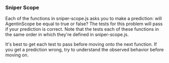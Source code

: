 ### Sniper Scope

Each of the functions in sniper-scope.js asks you to make a prediction: will
AgentinScope be equal to true or false? The tests for this problem will pass if
your prediction is correct. Note that the tests each of these functions in the
same order in which they're defined in sniper-scope.js.

It's best to get each test to pass before moving onto the next function. If you
get a prediction wrong, try to understand the observed behavior before moving
on.
